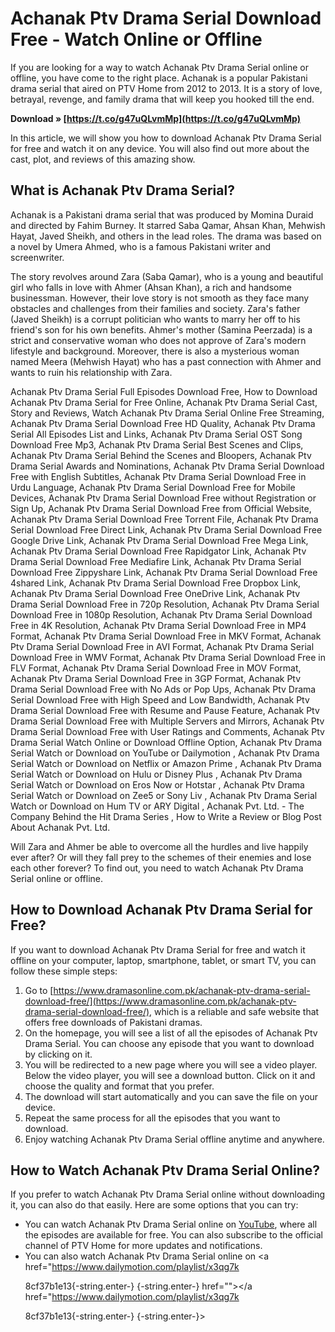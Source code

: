 
 
# Achanak Ptv Drama Serial Download Free - Watch Online or Offline
 
If you are looking for a way to watch Achanak Ptv Drama Serial online or offline, you have come to the right place. Achanak is a popular Pakistani drama serial that aired on PTV Home from 2012 to 2013. It is a story of love, betrayal, revenge, and family drama that will keep you hooked till the end.
 
**Download » [https://t.co/g47uQLvmMp](https://t.co/g47uQLvmMp)**


 
In this article, we will show you how to download Achanak Ptv Drama Serial for free and watch it on any device. You will also find out more about the cast, plot, and reviews of this amazing show.
 
## What is Achanak Ptv Drama Serial?
 
Achanak is a Pakistani drama serial that was produced by Momina Duraid and directed by Fahim Burney. It starred Saba Qamar, Ahsan Khan, Mehwish Hayat, Javed Sheikh, and others in the lead roles. The drama was based on a novel by Umera Ahmed, who is a famous Pakistani writer and screenwriter.
 
The story revolves around Zara (Saba Qamar), who is a young and beautiful girl who falls in love with Ahmer (Ahsan Khan), a rich and handsome businessman. However, their love story is not smooth as they face many obstacles and challenges from their families and society. Zara's father (Javed Sheikh) is a corrupt politician who wants to marry her off to his friend's son for his own benefits. Ahmer's mother (Samina Peerzada) is a strict and conservative woman who does not approve of Zara's modern lifestyle and background. Moreover, there is also a mysterious woman named Meera (Mehwish Hayat) who has a past connection with Ahmer and wants to ruin his relationship with Zara.
 
Achanak Ptv Drama Serial Full Episodes Download Free,  How to Download Achanak Ptv Drama Serial for Free Online,  Achanak Ptv Drama Serial Cast, Story and Reviews,  Watch Achanak Ptv Drama Serial Online Free Streaming,  Achanak Ptv Drama Serial Download Free HD Quality,  Achanak Ptv Drama Serial All Episodes List and Links,  Achanak Ptv Drama Serial OST Song Download Free Mp3,  Achanak Ptv Drama Serial Best Scenes and Clips,  Achanak Ptv Drama Serial Behind the Scenes and Bloopers,  Achanak Ptv Drama Serial Awards and Nominations,  Achanak Ptv Drama Serial Download Free with English Subtitles,  Achanak Ptv Drama Serial Download Free in Urdu Language,  Achanak Ptv Drama Serial Download Free for Mobile Devices,  Achanak Ptv Drama Serial Download Free without Registration or Sign Up,  Achanak Ptv Drama Serial Download Free from Official Website,  Achanak Ptv Drama Serial Download Free Torrent File,  Achanak Ptv Drama Serial Download Free Direct Link,  Achanak Ptv Drama Serial Download Free Google Drive Link,  Achanak Ptv Drama Serial Download Free Mega Link,  Achanak Ptv Drama Serial Download Free Rapidgator Link,  Achanak Ptv Drama Serial Download Free Mediafire Link,  Achanak Ptv Drama Serial Download Free Zippyshare Link,  Achanak Ptv Drama Serial Download Free 4shared Link,  Achanak Ptv Drama Serial Download Free Dropbox Link,  Achanak Ptv Drama Serial Download Free OneDrive Link,  Achanak Ptv Drama Serial Download Free in 720p Resolution,  Achanak Ptv Drama Serial Download Free in 1080p Resolution,  Achanak Ptv Drama Serial Download Free in 4K Resolution,  Achanak Ptv Drama Serial Download Free in MP4 Format,  Achanak Ptv Drama Serial Download Free in MKV Format,  Achanak Ptv Drama Serial Download Free in AVI Format,  Achanak Ptv Drama Serial Download Free in WMV Format,  Achanak Ptv Drama Serial Download Free in FLV Format,  Achanak Ptv Drama Serial Download Free in MOV Format,  Achanak Ptv Drama Serial Download Free in 3GP Format,  Achanak Ptv Drama Serial Download Free with No Ads or Pop Ups,  Achanak Ptv Drama Serial Download Free with High Speed and Low Bandwidth,  Achanak Ptv Drama Serial Download Free with Resume and Pause Feature,  Achanak Ptv Drama Serial Download Free with Multiple Servers and Mirrors,  Achanak Ptv Drama Serial Download Free with User Ratings and Comments,  Achanak Ptv Drama Serial Watch Online or Download Offline Option,  Achanak Ptv Drama Serial Watch or Download on YouTube or Dailymotion ,  Achanak Ptv Drama Serial Watch or Download on Netflix or Amazon Prime ,  Achanak Ptv Drama Serial Watch or Download on Hulu or Disney Plus ,  Achanak Ptv Drama Serial Watch or Download on Eros Now or Hotstar ,  Achanak Ptv Drama Serial Watch or Download on Zee5 or Sony Liv ,  Achanak Ptv Drama Serial Watch or Download on Hum TV or ARY Digital ,  Achanak Pvt. Ltd. - The Company Behind the Hit Drama Series ,  How to Write a Review or Blog Post About Achanak Pvt. Ltd.
 
Will Zara and Ahmer be able to overcome all the hurdles and live happily ever after? Or will they fall prey to the schemes of their enemies and lose each other forever? To find out, you need to watch Achanak Ptv Drama Serial online or offline.
 
## How to Download Achanak Ptv Drama Serial for Free?
 
If you want to download Achanak Ptv Drama Serial for free and watch it offline on your computer, laptop, smartphone, tablet, or smart TV, you can follow these simple steps:
 
1. Go to [https://www.dramasonline.com.pk/achanak-ptv-drama-serial-download-free/](https://www.dramasonline.com.pk/achanak-ptv-drama-serial-download-free/), which is a reliable and safe website that offers free downloads of Pakistani dramas.
2. On the homepage, you will see a list of all the episodes of Achanak Ptv Drama Serial. You can choose any episode that you want to download by clicking on it.
3. You will be redirected to a new page where you will see a video player. Below the video player, you will see a download button. Click on it and choose the quality and format that you prefer.
4. The download will start automatically and you can save the file on your device.
5. Repeat the same process for all the episodes that you want to download.
6. Enjoy watching Achanak Ptv Drama Serial offline anytime and anywhere.

## How to Watch Achanak Ptv Drama Serial Online?
 
If you prefer to watch Achanak Ptv Drama Serial online without downloading it, you can also do that easily. Here are some options that you can try:

- You can watch Achanak Ptv Drama Serial online on [YouTube](https://www.youtube.com/playlist?list=PL0B4F6B0C8F8B6E9C), where all the episodes are available for free. You can also subscribe to the official channel of PTV Home for more updates and notifications.
- You can also watch Achanak Ptv Drama Serial online on <a href="https://www.dailymotion.com/playlist/x3qg7k</p> 8cf37b1e13{-string.enter-}
{-string.enter-} href=""></a href="https://www.dailymotion.com/playlist/x3qg7k</p> 8cf37b1e13{-string.enter-}
{-string.enter-}>